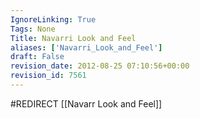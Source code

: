 ```yaml
---
IgnoreLinking: True
Tags: None
Title: Navarri Look and Feel
aliases: ['Navarri_Look_and_Feel']
draft: False
revision_date: 2012-08-25 07:10:56+00:00
revision_id: 7561
---
```


#REDIRECT [[Navarr Look and Feel]]